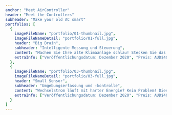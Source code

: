 ```yaml
---
anchor: "Meet AirController"
header: "Meet the Controllers"
subheader: "Make your old AC smart"
portfolios: [
  {
    imageFileName: "portfolio/01-thumbnail.jpg",
    imageFileNameDetail: "portfolio/01-full.jpg",
    header: "Big Brain",
    subheader: "Intelligente Messung und Steuerung",
    content: "Machen Sie Ihre alte Klimaanlage schlau! Stecken Sie das Netzkabel in unseren Controller, Stellen Sie in der App Ihre Temperaturkomfortzone ein und wie viel Geld Sie sparen möchten, und dann vergiss es einfach. AirController hält die Klimaanlage so weit wie möglich ausgeschaltet und trifft kluge Entscheidungen in Abhängigkeit von der Umgebungstemperatur, den Marktenergiepreisen und den von Ihnen festgelegten Einstellungen.",
    extraInfo: ["Veröffentlichungsdatum: Dezember 2020", "Preis: AUD$40", "Beinhaltet: AirController Smartphone App"]
  },
  {
    imageFileName: "portfolio/03-thumbnail.jpg",
    imageFileNameDetail: "portfolio/03-full.jpg",
    header: "Small Sensor",
    subheader: "Umgebungserfassung und -kontrolle",
    content: "Wechselstrom läuft mit harter Energie? Kein Problem! Dieser Typ verbindet Sie mit der AirController-App, mit der Sie Ihren bevorzugten Temperaturbereich, Nutzungsplan und Einsparungsziele festlegen können. Stellen Sie es ein und vergessen Sie es. Unsere App optimiert den Komfort und die Kosteneinsparungen",
    extraInfo: ["Veröffentlichungsdatum: Dezember 2020", "Preis: AUD$40", "Beinhaltet: AirController Smartphone App"]
  }
]
---
```


